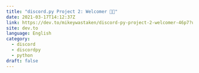```yaml
---
title: "discord.py Project 2: Welcomer 👋🏽"
date: 2021-03-17T14:12:37Z
link: https://dev.to/mikeywastaken/discord-py-project-2-welcomer-46p7?utm_medium=RSS&utm_source=news.12bit.vn
site: dev.to
language: English
category:
  - discord
  - discordpy
  - python
draft: false
---
```

